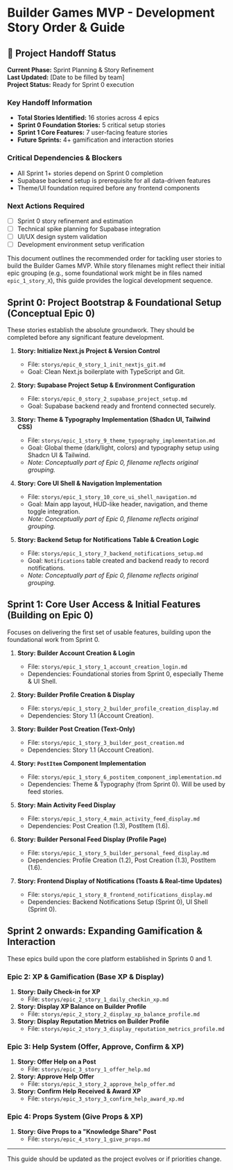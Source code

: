 # Builder Games MVP - Development Story Order & Guide

## 🔄 Project Handoff Status

**Current Phase:** Sprint Planning & Story Refinement  
**Last Updated:** [Date to be filled by team]  
**Project Status:** Ready for Sprint 0 execution  

### Key Handoff Information
- **Total Stories Identified:** 16 stories across 4 epics
- **Sprint 0 Foundation Stories:** 5 critical setup stories
- **Sprint 1 Core Features:** 7 user-facing feature stories  
- **Future Sprints:** 4+ gamification and interaction stories

### Critical Dependencies & Blockers
- All Sprint 1+ stories depend on Sprint 0 completion
- Supabase backend setup is prerequisite for all data-driven features
- Theme/UI foundation required before any frontend components

### Next Actions Required
- [ ] Sprint 0 story refinement and estimation
- [ ] Technical spike planning for Supabase integration
- [ ] UI/UX design system validation
- [ ] Development environment setup verification

This document outlines the recommended order for tackling user stories to build the Builder Games MVP. While story filenames might reflect their initial epic grouping (e.g., some foundational work might be in files named `epic_1_story_X`), this guide provides the logical development sequence.

## Sprint 0: Project Bootstrap & Foundational Setup (Conceptual Epic 0)

These stories establish the absolute groundwork. They should be completed before any significant feature development.

1.  **Story: Initialize Next.js Project & Version Control**
    *   File: `storys/epic_0_story_1_init_nextjs_git.md`
    *   Goal: Clean Next.js boilerplate with TypeScript and Git.

2.  **Story: Supabase Project Setup & Environment Configuration**
    *   File: `storys/epic_0_story_2_supabase_project_setup.md`
    *   Goal: Supabase backend ready and frontend connected securely.

3.  **Story: Theme & Typography Implementation (Shadcn UI, Tailwind CSS)**
    *   File: `storys/epic_1_story_9_theme_typography_implementation.md`
    *   Goal: Global theme (dark/light, colors) and typography setup using Shadcn UI & Tailwind.
    *   *Note: Conceptually part of Epic 0, filename reflects original grouping.*

4.  **Story: Core UI Shell & Navigation Implementation**
    *   File: `storys/epic_1_story_10_core_ui_shell_navigation.md`
    *   Goal: Main app layout, HUD-like header, navigation, and theme toggle integration.
    *   *Note: Conceptually part of Epic 0, filename reflects original grouping.*

5.  **Story: Backend Setup for Notifications Table & Creation Logic**
    *   File: `storys/epic_1_story_7_backend_notifications_setup.md`
    *   Goal: `Notifications` table created and backend ready to record notifications.
    *   *Note: Conceptually part of Epic 0, filename reflects original grouping.*

## Sprint 1: Core User Access & Initial Features (Building on Epic 0)

Focuses on delivering the first set of usable features, building upon the foundational work from Sprint 0.

1.  **Story: Builder Account Creation & Login**
    *   File: `storys/epic_1_story_1_account_creation_login.md`
    *   Dependencies: Foundational stories from Sprint 0, especially Theme & UI Shell.

2.  **Story: Builder Profile Creation & Display**
    *   File: `storys/epic_1_story_2_builder_profile_creation_display.md`
    *   Dependencies: Story 1.1 (Account Creation).

3.  **Story: Builder Post Creation (Text-Only)**
    *   File: `storys/epic_1_story_3_builder_post_creation.md`
    *   Dependencies: Story 1.1 (Account Creation).

4.  **Story: `PostItem` Component Implementation**
    *   File: `storys/epic_1_story_6_postitem_component_implementation.md`
    *   Dependencies: Theme & Typography (from Sprint 0). Will be used by feed stories.

5.  **Story: Main Activity Feed Display**
    *   File: `storys/epic_1_story_4_main_activity_feed_display.md`
    *   Dependencies: Post Creation (1.3), PostItem (1.6).

6.  **Story: Builder Personal Feed Display (Profile Page)**
    *   File: `storys/epic_1_story_5_builder_personal_feed_display.md`
    *   Dependencies: Profile Creation (1.2), Post Creation (1.3), PostItem (1.6).

7.  **Story: Frontend Display of Notifications (Toasts & Real-time Updates)**
    *   File: `storys/epic_1_story_8_frontend_notifications_display.md`
    *   Dependencies: Backend Notifications Setup (Sprint 0), UI Shell (Sprint 0).

## Sprint 2 onwards: Expanding Gamification & Interaction

These epics build upon the core platform established in Sprints 0 and 1.

### Epic 2: XP & Gamification (Base XP & Display)

1.  **Story: Daily Check-in for XP**
    *   File: `storys/epic_2_story_1_daily_checkin_xp.md`
2.  **Story: Display XP Balance on Builder Profile**
    *   File: `storys/epic_2_story_2_display_xp_balance_profile.md`
3.  **Story: Display Reputation Metrics on Builder Profile**
    *   File: `storys/epic_2_story_3_display_reputation_metrics_profile.md`

### Epic 3: Help System (Offer, Approve, Confirm & XP)

1.  **Story: Offer Help on a Post**
    *   File: `storys/epic_3_story_1_offer_help.md`
2.  **Story: Approve Help Offer**
    *   File: `storys/epic_3_story_2_approve_help_offer.md`
3.  **Story: Confirm Help Received & Award XP**
    *   File: `storys/epic_3_story_3_confirm_help_award_xp.md`

### Epic 4: Props System (Give Props & XP)

1.  **Story: Give Props to a "Knowledge Share" Post**
    *   File: `storys/epic_4_story_1_give_props.md`

---

This guide should be updated as the project evolves or if priorities change. 